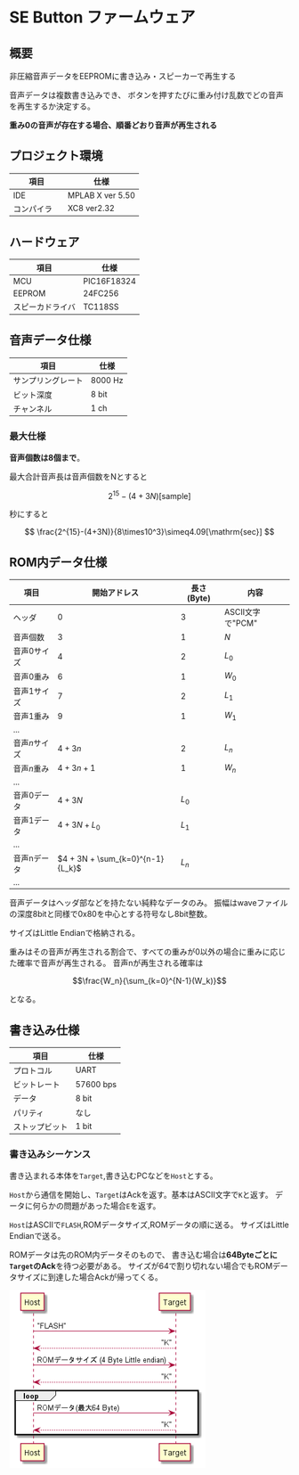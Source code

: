 # SE Button ファームウェア

## 概要

非圧縮音声データをEEPROMに書き込み・スピーカーで再生する

音声データは複数書き込みでき、
ボタンを押すたびに重み付け乱数でどの音声を再生するか決定する。

**重み0の音声が存在する場合、順番どおり音声が再生される**

## プロジェクト環境

|項目|仕様|
|-|-|
|IDE　| MPLAB X ver 5.50|
|コンパイラ　| XC8 ver2.32|

## ハードウェア

|項目|仕様|
|-|-|
|MCU　| PIC16F18324|
|EEPROM | 24FC256 |
|スピーカドライバ | TC118SS |

## 音声データ仕様

|項目|仕様|
|-|-|
|サンプリングレート|8000 Hz|
|ビット深度|8 bit|
|チャンネル|1 ch|

### 最大仕様

**音声個数は8個まで**。

最大合計音声長は音声個数をNとすると
```math

2^{15}-(4+3N)[\mathrm{sample}]

```
秒にすると
```math

\frac{2^{15}-(4+3N)}{8\times10^3}\simeq4.09[\mathrm{sec}]

```

## ROM内データ仕様

| 項目 | 開始アドレス | 長さ(Byte) | 内容 |
|-|-|-|-|
| ヘッダ            | 0     | 3 |ASCII文字で"PCM"|
| 音声個数          | 3     | 1 |$N$|
| 音声0サイズ       | 4     | 2 |$L_0$|
| 音声0重み         | 6     | 1 |$W_0$|
| 音声1サイズ       | 7     | 2 |$L_1$|
| 音声1重み         | 9     | 1 |$W_1$|
| ...               |       |   ||
| 音声$n$サイズ     | $4 + 3n$          | 2 |$L_n$|
| 音声$n$重み       | $4 + 3n+1$        | 1 |$W_n$|
| ...               |                   |   ||
| 音声0データ       | $4 + 3N$          | $L_0$ ||
| 音声1データ       | $4 + 3N + L_0$    | $L_1$ ||
| ...               |                   |   ||
| 音声nデータ       | $4 + 3N + \sum_{k=0}^{n-1}{L_k}$  | $L_n$||
| ...               |                   |   ||

音声データはヘッダ部などを持たない純粋なデータのみ。
振幅はwaveファイルの深度8bitと同様で0x80を中心とする符号なし8bit整数。

サイズはLittle Endianで格納される。

重みはその音声が再生される割合で、すべての重みが0以外の場合に重みに応じた確率で音声が再生される。
音声nが再生される確率は

```math
\frac{W_n}{\sum_{k=0}^{N-1}(W_k)}
```

となる。

## 書き込み仕様

|項目|仕様|
|-|-|
|プロトコル|UART|
|ビットレート| 57600 bps |
|データ|8 bit|
|パリティ|なし|
|ストップビット|1 bit|

### 書き込みシーケンス

書き込まれる本体を`Target`,書き込むPCなどを`Host`とする。

`Host`から通信を開始し、`Target`はAckを返す。基本はASCII文字で`K`と返す。
データに何らかの問題があった場合`E`を返す。

`Host`はASCIIで`FLASH`,ROMデータサイズ,ROMデータの順に送る。
サイズはLittle Endianで送る。

ROMデータは先のROM内データそのもので、
書き込む場合は**64Byteごとに`Target`のAck**を待つ必要がある。
サイズが64で割り切れない場合でもROMデータサイズに到達した場合Ackが帰ってくる。

![書き込みシーケンス](readme_img/write/write.png)
